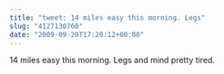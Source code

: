 ```yaml
---
title: "tweet: 14 miles easy this morning. Legs"
slug: "4127130760"
date: "2009-09-20T17:20:12+00:00"
---
```

14 miles easy this morning. Legs and mind pretty tired.
